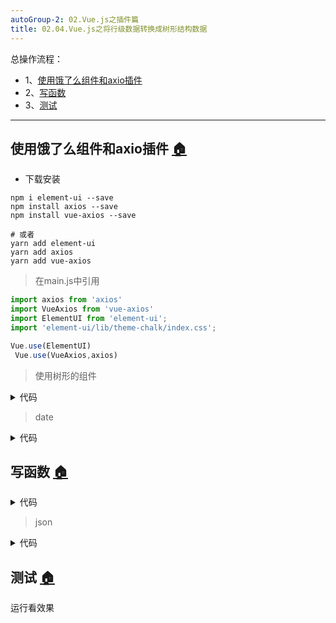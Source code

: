 ```yaml
---
autoGroup-2: 02.Vue.js之插件篇
title: 02.04.Vue.js之将行级数据转换成树形结构数据
---
```


总操作流程：
- 1、[使用饿了么组件和axio插件](#vue.js-01)
- 2、[写函数](#vue.js-02)
- 3、[测试](#vue.js-03)

***

## 使用饿了么组件和axio插件 <a name="vue.js-01" href="#" >:house:</a>

- 下载安装

```shell
npm i element-ui --save
npm install axios --save
npm install vue-axios --save

# 或者
yarn add element-ui
yarn add axios 
yarn add vue-axios
```

>在main.js中引用

```js
import axios from 'axios'
import VueAxios from 'vue-axios'
import ElementUI from 'element-ui';
import 'element-ui/lib/theme-chalk/index.css';

Vue.use(ElementUI)
 Vue.use(VueAxios,axios)
```

> 使用树形的组件

<details>
<summary>代码</summary>

```html
 <el-tree :data="data" :props="defaultProps" @node-click="handleNodeClick"></el-tree>
```

</details>

>date

<details>
<summary>代码</summary>

```js
data() {
      return {
        data: [],
        defaultProps: {
          children: 'children',
          label: 'name'
        }
      }
```

</details>

## 写函数 <a name="vue.js-02" href="#" >:house:</a>

<details>
<summary>代码</summary>

```js
getTreeJson() {
        this.axios.get('static/json/test.json')
          .then((response) => {
            this.data = this.treeData(response.data.rows, 'id','parendId','children');
           
          }).catch((response) => {
            console.log(response);
          })
      },
       treeData(source, id, parentId, children) {
        let cloneData = JSON.parse(JSON.stringify(source))
        return cloneData.filter(father => {
          let branchArr = cloneData.filter(child => father[id] == child[parentId]);
          branchArr.length > 0 ? father[children] = branchArr : ''
          return father[parentId] == 0
        })
      }
```

</details>

> json

<details>
<summary>代码</summary>

```json
{
  "code": "OK",
  "msg": "成功",
  "time": "2019-01-02",
  "offset": 0,
  "page": 1,
  "limit": 10,
  "total": 84,
  "rows": [{
      "id": 3,
      "name": "bbbb",
      "parendId": 1
    },
    {
      "id": 2,
      "name": "aaaaa",
      "parendId": 2
    },
    {
      "id": 4,
      "name": "ccccc",
      "parendId": 1
    },
    {
      "id": 5,
      "name": "ddddd",
      "parendId": 4
    },
    {
      "id": 6,
      "name": "eeeee",
      "parendId": 4
    },
    {
      "id": 7,
      "name": "ffff",
      "parendId": 6
    },
    {
      "id": 8,
      "name": "ggggg",
      "parendId": 3
    },
    {
      "id": 9,
      "name": "hhhhh",
      "parendId": 5
    },
    {
      "id": 10,
      "name": "jjjj",
      "parendId": 6
    }
  ]

}

```

</details>

## 测试 <a name="vue.js-03" href="#" >:house:</a>

运行看效果

